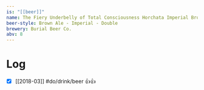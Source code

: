```yaml
---
is: "[[beer]]"
name: The Fiery Underbelly of Total Consciousness Horchata Imperial Brown Ale
beer-style: Brown Ale - Imperial - Double
brewery: Burial Beer Co.
abv: 8
---
```

# Log
- [x] [[2018-03]] #do/drink/beer 👍👍

